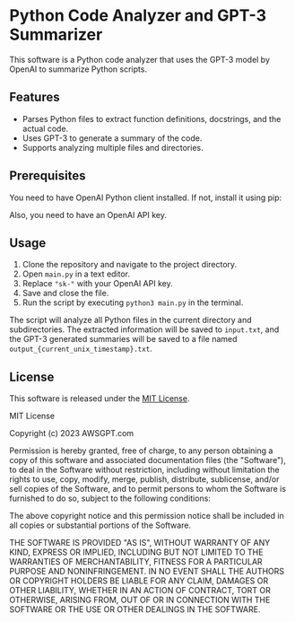 # Python Code Analyzer and GPT-3 Summarizer

This software is a Python code analyzer that uses the GPT-3 model by OpenAI to summarize Python scripts.

## Features

- Parses Python files to extract function definitions, docstrings, and the actual code.
- Uses GPT-3 to generate a summary of the code.
- Supports analyzing multiple files and directories.

## Prerequisites

You need to have OpenAI Python client installed. If not, install it using pip:

Also, you need to have an OpenAI API key.

## Usage

1. Clone the repository and navigate to the project directory.
2. Open `main.py` in a text editor.
3. Replace `"sk-"` with your OpenAI API key.
4. Save and close the file.
5. Run the script by executing `python3 main.py` in the terminal.

The script will analyze all Python files in the current directory and subdirectories. The extracted information will be saved to `input.txt`, and the GPT-3 generated summaries will be saved to a file named `output_{current_unix_timestamp}.txt`.

## License

This software is released under the [MIT License](https://opensource.org/licenses/MIT).

MIT License

Copyright (c) 2023 AWSGPT.com

Permission is hereby granted, free of charge, to any person obtaining a copy
of this software and associated documentation files (the "Software"), to deal
in the Software without restriction, including without limitation the rights
to use, copy, modify, merge, publish, distribute, sublicense, and/or sell
copies of the Software, and to permit persons to whom the Software is
furnished to do so, subject to the following conditions:

The above copyright notice and this permission notice shall be included in all
copies or substantial portions of the Software.

THE SOFTWARE IS PROVIDED "AS IS", WITHOUT WARRANTY OF ANY KIND, EXPRESS OR
IMPLIED, INCLUDING BUT NOT LIMITED TO THE WARRANTIES OF MERCHANTABILITY,
FITNESS FOR A PARTICULAR PURPOSE AND NONINFRINGEMENT. IN NO EVENT SHALL THE
AUTHORS OR COPYRIGHT HOLDERS BE LIABLE FOR ANY CLAIM, DAMAGES OR OTHER
LIABILITY, WHETHER IN AN ACTION OF CONTRACT, TORT OR OTHERWISE, ARISING FROM,
OUT OF OR IN CONNECTION WITH THE SOFTWARE OR THE USE OR OTHER DEALINGS IN THE
SOFTWARE.
